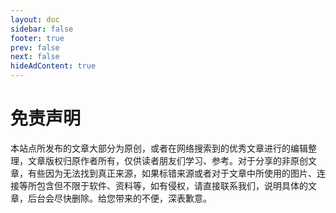 ```yaml
---
layout: doc
sidebar: false
footer: true
prev: false
next: false 
hideAdContent: true
---
```




# 免责声明

本站点所发布的文章大部分为原创，或者在网络搜索到的优秀文章进行的编辑整理，文章版权归原作者所有，仅供读者朋友们学习、参考。对于分享的非原创文章，有些因为无法找到真正来源，如果标错来源或者对于文章中所使用的图片、连接等所包含但不限于软件、资料等，如有侵权，请直接联系我们，说明具体的文章，后台会尽快删除。给您带来的不便，深表歉意。



















